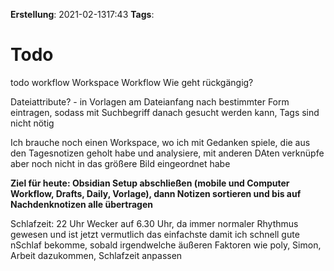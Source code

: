 **Erstellung**: 2021-02-1317:43
**Tags**:

# Todo

todo workflow
Workspace Workflow
Wie geht rückgängig?

Dateiattribute? - in Vorlagen am Dateianfang nach bestimmter Form eintragen, sodass mit Suchbegriff danach gesucht werden kann, Tags sind nicht nötig

Ich brauche noch einen Workspace, wo ich mit Gedanken spiele, die aus den Tagesnotizen geholt habe und analysiere, mit anderen DAten verknüpfe aber noch nicht in das größere Bild eingeordnet habe

**Ziel für heute: Obsidian Setup abschließen (mobile und Computer Workflow, Drafts, Daily, Vorlage), dann Notizen sortieren und bis auf Nachdenknotizen alle übertragen** 

Schlafzeit: 22 Uhr Wecker auf 6.30 Uhr, da immer normaler Rhythmus gewesen und ist jetzt vermutlich das einfachste damit ich schnell gute nSchlaf bekomme, sobald irgendwelche äußeren Faktoren wie poly, Simon, Arbeit dazukommen, Schlafzeit anpassen